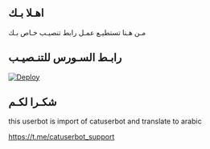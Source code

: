 ## اهـلا بـك
مـن هـنا تستطيـع عمـل رابط تنصيـب خـاص بـك

## رابـط السـورس للتنـصيـب

[![Deploy](https://www.herokucdn.com/deploy/button.svg)](https://heroku.com/deploy?template=https://github.com/gigilaftah/jmthon)

## شكـرا لكـم 


this userbot is import of catuserbot and translate to arabic

https://t.me/catuserbot_support
